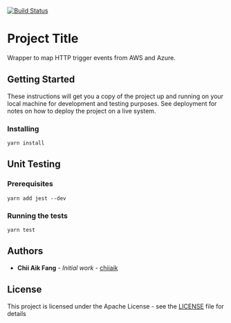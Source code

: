 [![Build Status](https://travis-ci.org/chiiaik/serverless-lambda-event-helper.svg?branch=master)](https://travis-ci.org/chiiaik/serverless-lambda-event-helper)

# Project Title

Wrapper to map HTTP trigger events from AWS and Azure.

## Getting Started

These instructions will get you a copy of the project up and running on your local machine for development and testing purposes. See deployment for notes on how to deploy the project on a live system.

### Installing

```
yarn install
```

## Unit Testing

### Prerequisites

```
yarn add jest --dev
```

### Running the tests

```
yarn test
```

## Authors

* **Chii Aik Fang** - *Initial work* - [chiiaik](https://github.com/chiiaik)

## License

This project is licensed under the Apache License - see the [LICENSE](LICENSE) file for details
